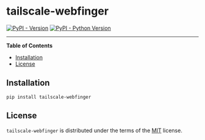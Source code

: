 # tailscale-webfinger

[![PyPI - Version](https://img.shields.io/pypi/v/tailscale-webfinger.svg)](https://pypi.org/project/tailscale-webfinger)
[![PyPI - Python Version](https://img.shields.io/pypi/pyversions/tailscale-webfinger.svg)](https://pypi.org/project/tailscale-webfinger)

-----

**Table of Contents**

- [Installation](#installation)
- [License](#license)

## Installation

```console
pip install tailscale-webfinger
```

## License

`tailscale-webfinger` is distributed under the terms of the [MIT](https://spdx.org/licenses/MIT.html) license.

